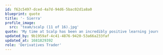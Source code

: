 ```yaml
---
id: f62c5497-dced-4a7d-94d6-5bac02d1a8a0
blueprint: quote
title: '- Sierra'
profile_image:
  src: 'team/scalp (11 of 16).jpg'
quote: 'My time at Scalp has been an incredibly positive learning journey. The Scalp family has been fundamental to my growth as a trader.  Scalp offers a supportive, team oriented environment that challenges traders to strive for excellence.'
updated_by: 9b1959af-4c41-4876-9420-53a66a233faf
updated_at: 1681829392
role: 'Derivatives Trader'
---
```

